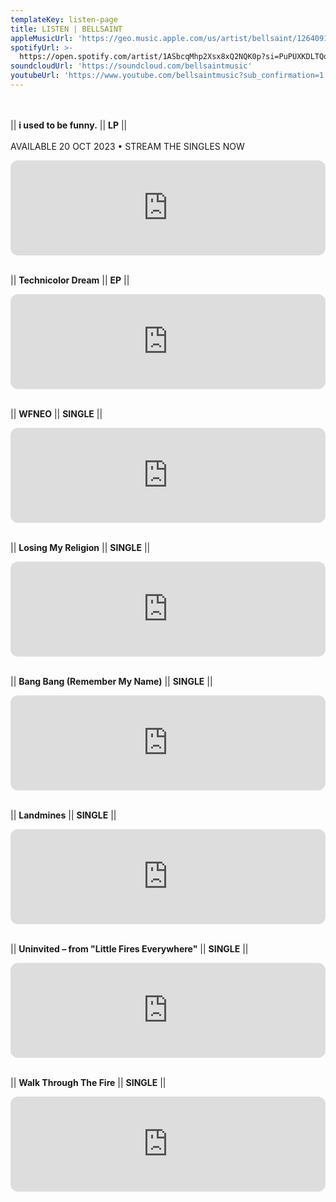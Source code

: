 ```yaml
---
templateKey: listen-page
title: LISTEN | BELLSAINT
appleMusicUrl: 'https://geo.music.apple.com/us/artist/bellsaint/1264091814?mt=1&app=music'
spotifyUrl: >-
  https://open.spotify.com/artist/1ASbcqMhp2Xsx8xQ2NQK0p?si=PuPUXKDLTQq0f-O-cdOt9Q
soundcloudUrl: 'https://soundcloud.com/bellsaintmusic'
youtubeUrl: 'https://www.youtube.com/bellsaintmusic?sub_confirmation=1'
---
```

<br><br>|| <b>i used to be funny.</b> || <b>LP</b> || <br><br>AVAILABLE 20 OCT 2023 • STREAM THE SINGLES NOW

<iframe style="border-radius:12px" src="https://open.spotify.com/embed/album/7pXWDEDTmy1A5I1NPZQ8MV?utm_source=generator" width="100%" height="152" frameBorder="0" allowfullscreen="" allow="autoplay; clipboard-write; encrypted-media; fullscreen; picture-in-picture" loading="lazy"></iframe>

<br>|| <b>Technicolor Dream</b> || <b>EP</b> ||<br>

<iframe style="border-radius:12px" src="https://open.spotify.com/embed/album/7BW5FhbUGKkYfbyAPaugtG?utm_source=generator" width="100%" height="152" frameBorder="0" allowfullscreen="" allow="autoplay; clipboard-write; encrypted-media; fullscreen; picture-in-picture" loading="lazy"></iframe>

<br>|| <b>WFNEO</b> || <b>SINGLE</b> ||<br>

<iframe style="border-radius:12px" src="https://open.spotify.com/embed/album/60I4NXdayE7zhnU3FvyOtn?utm_source=generator" width="100%" height="152" frameBorder="0" allowfullscreen="" allow="autoplay; clipboard-write; encrypted-media; fullscreen; picture-in-picture" loading="lazy"></iframe>

<br>|| <b>Losing My Religion</b> || <b>SINGLE</b> ||<br>

<iframe style="border-radius:12px" src="https://open.spotify.com/embed/track/5yd5rpfgN97nIDZJmRGcVQ?utm_source=generator" width="100%" height="152" frameBorder="0" allowfullscreen="" allow="autoplay; clipboard-write; encrypted-media; fullscreen; picture-in-picture" loading="lazy"></iframe>

<br>|| <b>Bang Bang (Remember My Name)</b> || <b>SINGLE</b> ||<br>

<iframe style="border-radius:12px" src="https://open.spotify.com/embed/track/7k7W6sFJy1WvPAvpKIB54b?utm_source=generator" width="100%" height="152" frameBorder="0" allowfullscreen="" allow="autoplay; clipboard-write; encrypted-media; fullscreen; picture-in-picture" loading="lazy"></iframe>

<br>|| <b>Landmines</b> || <b>SINGLE</b> ||<br>

<iframe style="border-radius:12px" src="https://open.spotify.com/embed/track/0tSbS5gmEw3X907wOwL9pa?utm_source=generator" width="100%" height="152" frameBorder="0" allowfullscreen="" allow="autoplay; clipboard-write; encrypted-media; fullscreen; picture-in-picture" loading="lazy"></iframe>

<br>|| <b>Uninvited – from "Little Fires Everywhere"</b> || <b>SINGLE</b> ||<br>

<iframe style="border-radius:12px" src="https://open.spotify.com/embed/track/3UzTRBCsgcfhZuhn3jtV9X?utm_source=generator" width="100%" height="152" frameBorder="0" allowfullscreen="" allow="autoplay; clipboard-write; encrypted-media; fullscreen; picture-in-picture" loading="lazy"></iframe>

<br>|| <b>Walk Through The Fire</b> || <b>SINGLE</b> ||<br>

<iframe style="border-radius:12px" src="https://open.spotify.com/embed/track/6ptnGWimsxGvlwURTwW7VA?utm_source=generator" width="100%" height="152" frameBorder="0" allowfullscreen="" allow="autoplay; clipboard-write; encrypted-media; fullscreen; picture-in-picture" loading="lazy"></iframe>
